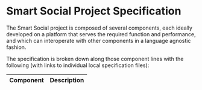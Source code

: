 <!--
 Copyright (C) 2022 Code for Vegas Foundation
 
 This file is part of ov-smart-social.
 
 ov-smart-social is free software: you can redistribute it and/or modify
 it under the terms of the GNU General Public License as published by
 the Free Software Foundation, either version 3 of the License, or
 (at your option) any later version.
 
 ov-smart-social is distributed in the hope that it will be useful,
 but WITHOUT ANY WARRANTY; without even the implied warranty of
 MERCHANTABILITY or FITNESS FOR A PARTICULAR PURPOSE.  See the
 GNU General Public License for more details.
 
 You should have received a copy of the GNU General Public License
 along with ov-smart-social.  If not, see <http://www.gnu.org/licenses/>.
-->

# Smart Social Project Specification

The Smart Social project is composed of several components, each ideally developed on a platform that serves the required function and performance, and which can interoperate with other components in a language agnostic fashion.

The specification is broken down along those component lines with the following (with links to individual local specification files):

| Component                                        | Description                                     |
|--------------------------------------------------|-------------------------------------------------|
